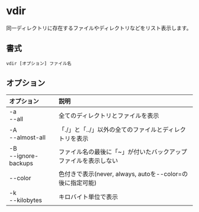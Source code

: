 # vdir

同一ディレクトリに存在するファイルやディレクトリなどをリスト表示します。

## 書式

```
vdir [オプション] ファイル名
```

## オプション

|オプション|説明|
|:--|:--|
|-a<br> --all|全てのディレクトリとファイルを表示|
|-A<br> --almost-all|「./」と「../」以外の全てのファイルとディレクトリを表示|
|-B<br> --ignore-backups|ファイル名の最後に「~」が付いたバックアップファイルを表示しない|
|--color|色付きで表示(never, always, autoを--color=の後に指定可能)|
|-k<br> --kilobytes|キロバイト単位で表示|
